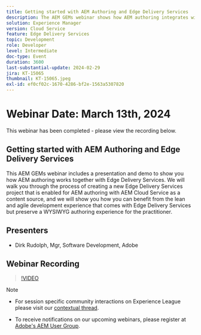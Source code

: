 ```yaml
---
title: Getting started with AEM Authoring and Edge Delivery Services
description: The AEM GEMs webinar shows how AEM authoring integrates with Edge Delivery Services, creating a project with AEM Cloud Service and maintaining a WYSIWYG authoring interface.
solution: Experience Manager
version: Cloud Service
feature: Edge Delivery Services
topic: Development
role: Developer
level: Intermediate
doc-type: Event
duration: 3600
last-substantial-update: 2024-02-29
jira: KT-15065
thumbnail: KT-15065.jpeg
exl-id: ef0cf02c-1670-4286-bf2e-1563a5307820
---
```

# Webinar Date: March 13th, 2024

This webinar has been completed - please view the recording below.

## Getting started with AEM Authoring and Edge Delivery Services

This AEM GEMs webinar includes a presentation and demo to show you how AEM authoring works together with Edge Delivery Services. We will walk you through the process of creating a new Edge Delivery Services project that is enabled for AEM authoring with AEM Cloud Service as a content source, and we will show you how you can benefit from the lean and agile development experience that comes with Edge Delivery Services but preserve a WYSIWYG authoring experience for the practitioner.

## Presenters

* Dirk Rudolph, Mgr, Software Development, Adobe

## Webinar Recording

>[!VIDEO](https://video.tv.adobe.com/v/3427919/)

>[!NOTE]
> 
>* For session specific community interactions on Experience League please visit our [contextual thread](https://adobe.ly/3uIj6D7).
>
>* To receive notifications on our upcoming webinars, please register at [Adobe's AEM User Group](https://aem-augs.adobe.com/).
